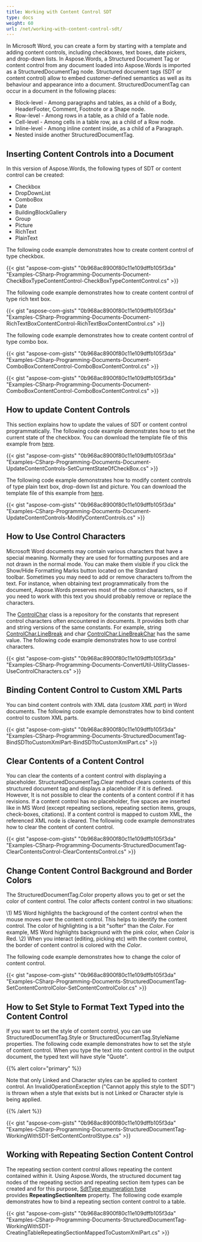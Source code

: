 ```yaml
---
title: Working with Content Control SDT
type: docs
weight: 60
url: /net/working-with-content-control-sdt/
---
```


In Microsoft Word, you can create a form by starting with a template and adding content controls, including checkboxes, text boxes, date pickers, and drop-down lists. In Aspose.Words, a Structured Document Tag or content control from any document loaded into Aspose.Words is imported as a StructuredDocumentTag node. Structured document tags (SDT or content control) allow to embed customer-defined semantics as well as its behaviour and appearance into a document. StructuredDocumentTag can occur in a document in the following places:

- Block-level - Among paragraphs and tables, as a child of a Body, HeaderFooter, Comment, Footnote or a Shape node.
- Row-level - Among rows in a table, as a child of a Table node.
- Cell-level - Among cells in a table row, as a child of a Row node.
- Inline-level - Among inline content inside, as a child of a Paragraph.
- Nested inside another StructuredDocumentTag.

## **Inserting Content Controls into a Document**

In this version of Aspose.Words, the following types of SDT or content control can be created:

- Checkbox
- DropDownList
- ComboBox
- Date
- BuildingBlockGallery
- Group
- Picture
- RichText
- PlainText

The following code example demonstrates how to create content control of type checkbox.

{{< gist "aspose-com-gists" "0b968ac8900f80c11e109dffb105f3da" "Examples-CSharp-Programming-Documents-Document-CheckBoxTypeContentControl-CheckBoxTypeContentControl.cs" >}}

The following code example demonstrates how to create content control of type rich text box.

{{< gist "aspose-com-gists" "0b968ac8900f80c11e109dffb105f3da" "Examples-CSharp-Programming-Documents-Document-RichTextBoxContentControl-RichTextBoxContentControl.cs" >}}

The following code example demonstrates how to create content control of type combo box.

{{< gist "aspose-com-gists" "0b968ac8900f80c11e109dffb105f3da" "Examples-CSharp-Programming-Documents-Document-ComboBoxContentControl-ComboBoxContentControl.cs" >}}

{{< gist "aspose-com-gists" "0b968ac8900f80c11e109dffb105f3da" "Examples-CSharp-Programming-Documents-Document-ComboBoxContentControl-ComboBoxContentControl.cs" >}}

## **How to update Content Controls**

This section explains how to update the values of SDT or content control programmatically. The following code example demonstrates how to set the current state of the checkbox. You can download the template file of this example from [here](https://github.com/aspose-words/Aspose.Words-for-.NET/blob/master/Examples/Data/Programming-Documents/Document/CheckBoxTypeContentControl.docx).

{{< gist "aspose-com-gists" "0b968ac8900f80c11e109dffb105f3da" "Examples-CSharp-Programming-Documents-Document-UpdateContentControls-SetCurrentStateOfCheckBox.cs" >}}

The following code example demonstrates how to modify content controls of type plain text box, drop-down list and picture. You can download the template file of this example from [here](https://github.com/aspose-words/Aspose.Words-for-.NET/blob/master/Examples/Data/Programming-Documents/Document/CheckBoxTypeContentControl.docx).

{{< gist "aspose-com-gists" "0b968ac8900f80c11e109dffb105f3da" "Examples-CSharp-Programming-Documents-Document-UpdateContentControls-ModifyContentControls.cs" >}}

## **How to Use Control Characters**

Microsoft Word documents may contain various characters that have a special meaning. Normally they are used for formatting purposes and are not drawn in the normal mode. You can make them visible if you click the Show/Hide Formatting Marks button located on the Standard toolbar. Sometimes you may need to add or remove characters to/from the text. For instance, when obtaining text programmatically from the document, Aspose.Words preserves most of the control characters, so if you need to work with this text you should probably remove or replace the characters.

The [ControlChar](http://www.aspose.com/api/net/words/aspose.words/controlchar) class is a repository for the constants that represent control characters often encountered in documents. It provides both char and string versions of the same constants. For example, string [ControlChar.LineBreak](http://www.aspose.com/api/net/words/aspose.words/controlchar/fields/linebreak) and char [ControlChar.LineBreakChar](http://www.aspose.com/api/net/words/aspose.words/controlchar/fields/linebreakchar) has the same value. The following code example demonstrates how to use control characters.

{{< gist "aspose-com-gists" "0b968ac8900f80c11e109dffb105f3da" "Examples-CSharp-Programming-Documents-ConvertUtil-UtilityClasses-UseControlCharacters.cs" >}}

## **Binding Content Control to Custom XML Parts**

You can bind content controls with XML data (*custom XML part*) in Word documents. The following code example demonstrates how to bind content control to custom XML parts. 

{{< gist "aspose-com-gists" "0b968ac8900f80c11e109dffb105f3da" "Examples-CSharp-Programming-Documents-StructuredDocumentTag-BindSDTtoCustomXmlPart-BindSDTtoCustomXmlPart.cs" >}}

## **Clear Contents of a Content Control**

You can clear the contents of a content control with displaying a placeholder. StructuredDocumentTag.Clear method clears contents of this structured document tag and displays a placeholder if it is defined. However, It is not possible to clear the contents of a content control if it has revisions. If a content control has no placeholder, five spaces are inserted like in MS Word (except repeating sections, repeating section items, groups, check-boxes, citations). If a content control is mapped to custom XML, the referenced XML node is cleared. The following code example demonstrates how to clear the content of content control. 

{{< gist "aspose-com-gists" "0b968ac8900f80c11e109dffb105f3da" "Examples-CSharp-Programming-Documents-StructuredDocumentTag-ClearContentsControl-ClearContentsControl.cs" >}}

## **Change Content Control Background and Border Colors**

The StructuredDocumentTag.Color property allows you to get or set the color of content control. The color affects content control in two situations:

\1) MS Word highlights the background of the content control when the mouse moves over the content control. This helps to identify the content control. The color of highlighting is a bit "softer" than the *Color*. For example, MS Word highlights background with the pink color, when *Color* is Red.
\2) When you interact (editing, picking etc) with the content control, the border of content control is colored with the *Color*.

The following code example demonstrates how to change the color of content control. 

{{< gist "aspose-com-gists" "0b968ac8900f80c11e109dffb105f3da" "Examples-CSharp-Programming-Documents-StructuredDocumentTag-SetContentControlColor-SetContentControlColor.cs" >}}

## **How to Set Style to Format Text Typed into the Content Control**

If you want to set the style of content control, you can use StructuredDocumentTag.Style or StructuredDocumentTag.StyleName properties. The following code example demonstrates how to set the style of content control. When you type the text into content control in the output document, the typed text will have style "Quote".

{{% alert color="primary" %}} 

Note that only Linked and Character styles can be applied to content control. An InvalidOperationException ("Cannot apply this style to the SDT") is thrown when a style that exists but is not Linked or Character style is being applied.

{{% /alert %}} 

{{< gist "aspose-com-gists" "0b968ac8900f80c11e109dffb105f3da" "Examples-CSharp-Programming-Documents-StructuredDocumentTag-WorkingWithSDT-SetContentControlStype.cs" >}}

## **Working with Repeating Section Content Control**

The repeating section content control allows repeating the content contained within it. Using Aspose.Words, the structured document tag nodes of the repeating section and repeating section item types can be created and for this purpose, [SdtType enumeration type](https://apireference.aspose.com/net/words/aspose.words.markup/sdttype) provides **RepeatingSectionItem** property. The following code example demonstrates how to bind a repeating section content control to a table.

{{< gist "aspose-com-gists" "0b968ac8900f80c11e109dffb105f3da" "Examples-CSharp-Programming-Documents-StructuredDocumentTag-WorkingWithSDT-CreatingTableRepeatingSectionMappedToCustomXmlPart.cs" >}}
